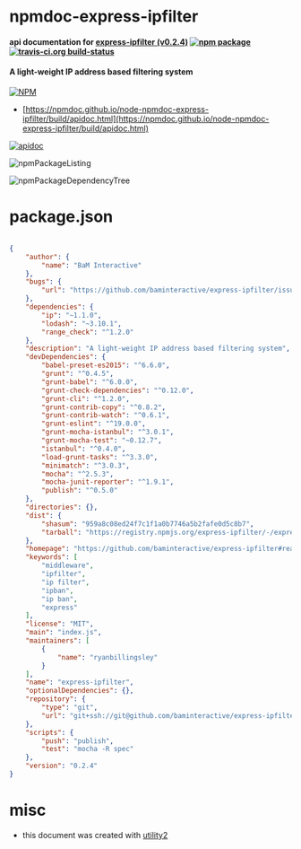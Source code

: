 # npmdoc-express-ipfilter

#### api documentation for  [express-ipfilter (v0.2.4)](https://github.com/baminteractive/express-ipfilter#readme)  [![npm package](https://img.shields.io/npm/v/npmdoc-express-ipfilter.svg?style=flat-square)](https://www.npmjs.org/package/npmdoc-express-ipfilter) [![travis-ci.org build-status](https://api.travis-ci.org/npmdoc/node-npmdoc-express-ipfilter.svg)](https://travis-ci.org/npmdoc/node-npmdoc-express-ipfilter)

#### A light-weight IP address based filtering system

[![NPM](https://nodei.co/npm/express-ipfilter.png?downloads=true&downloadRank=true&stars=true)](https://www.npmjs.com/package/express-ipfilter)

- [https://npmdoc.github.io/node-npmdoc-express-ipfilter/build/apidoc.html](https://npmdoc.github.io/node-npmdoc-express-ipfilter/build/apidoc.html)

[![apidoc](https://npmdoc.github.io/node-npmdoc-express-ipfilter/build/screenCapture.buildCi.browser.%252Ftmp%252Fbuild%252Fapidoc.html.png)](https://npmdoc.github.io/node-npmdoc-express-ipfilter/build/apidoc.html)

![npmPackageListing](https://npmdoc.github.io/node-npmdoc-express-ipfilter/build/screenCapture.npmPackageListing.svg)

![npmPackageDependencyTree](https://npmdoc.github.io/node-npmdoc-express-ipfilter/build/screenCapture.npmPackageDependencyTree.svg)



# package.json

```json

{
    "author": {
        "name": "BaM Interactive"
    },
    "bugs": {
        "url": "https://github.com/baminteractive/express-ipfilter/issues"
    },
    "dependencies": {
        "ip": "~1.1.0",
        "lodash": "~3.10.1",
        "range_check": "^1.2.0"
    },
    "description": "A light-weight IP address based filtering system",
    "devDependencies": {
        "babel-preset-es2015": "^6.6.0",
        "grunt": "^0.4.5",
        "grunt-babel": "^6.0.0",
        "grunt-check-dependencies": "^0.12.0",
        "grunt-cli": "^1.2.0",
        "grunt-contrib-copy": "^0.8.2",
        "grunt-contrib-watch": "^0.6.1",
        "grunt-eslint": "^19.0.0",
        "grunt-mocha-istanbul": "^3.0.1",
        "grunt-mocha-test": "~0.12.7",
        "istanbul": "^0.4.0",
        "load-grunt-tasks": "^3.3.0",
        "minimatch": "^3.0.3",
        "mocha": "^2.5.3",
        "mocha-junit-reporter": "^1.9.1",
        "publish": "^0.5.0"
    },
    "directories": {},
    "dist": {
        "shasum": "959a8c08ed24f7c1f1a0b7746a5b2fafe0d5c8b7",
        "tarball": "https://registry.npmjs.org/express-ipfilter/-/express-ipfilter-0.2.4.tgz"
    },
    "homepage": "https://github.com/baminteractive/express-ipfilter#readme",
    "keywords": [
        "middleware",
        "ipfilter",
        "ip filter",
        "ipban",
        "ip ban",
        "express"
    ],
    "license": "MIT",
    "main": "index.js",
    "maintainers": [
        {
            "name": "ryanbillingsley"
        }
    ],
    "name": "express-ipfilter",
    "optionalDependencies": {},
    "repository": {
        "type": "git",
        "url": "git+ssh://git@github.com/baminteractive/express-ipfilter.git"
    },
    "scripts": {
        "push": "publish",
        "test": "mocha -R spec"
    },
    "version": "0.2.4"
}
```



# misc
- this document was created with [utility2](https://github.com/kaizhu256/node-utility2)
